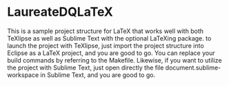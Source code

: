LaureateDQLaTeX
===============

This is a sample project structure for LaTeX that works well with both
TeXlipse as well as Sublime Text with the optional LaTeXing package. to
launch the project with TeXlipse, just import the project structure into
Eclipse as a LaTeX project, and you are good to go. You can replace your
build commands by referring to the Makefile. Likewise, if you want to
utilize the project with Sublime Text, just open directly the file
document.sublime-workspace in Sublime Text, and you are good to go.

